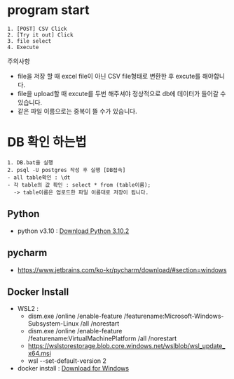 # program start
```
1. [POST] CSV Click
2. [Try it out] Click
3. file select
4. Execute
```
주의사항
- file을 저장 할 때 excel file이 아닌 CSV file형태로 변환한 후 excute를 해야합니다.
- file을 upload할 때 excute를 두번 해주셔야 정상적으로 db에 데이터가 들어갈 수 있습니다.
- 같은 파일 이름으로는 중복이 뜰 수가 있습니다.

# DB 확인 하는법
```
1. DB.bat을 실행
2. psql -U postgres 작성 후 실행 [DB접속]
- all table확인 : \dt
- 각 table의 값 확인 : select * from (table이름);
  -> table이름은 업로드한 파일 이름대로 저장이 됩니다.
```

## Python
- python v3.10 : 
<a class="button" href="https://www.python.org/ftp/python/3.10.2/python-3.10.2-amd64.exe" style="user-select: auto;">Download Python 3.10.2</a>

## pycharm
- https://www.jetbrains.com/ko-kr/pycharm/download/#section=windows

## Docker Install
- WSL2 : 
  - dism.exe /online /enable-feature /featurename:Microsoft-Windows-Subsystem-Linux /all /norestart
  - dism.exe /online /enable-feature /featurename:VirtualMachinePlatform /all /norestart
  - https://wslstorestorage.blob.core.windows.net/wslblob/wsl_update_x64.msi
  - wsl --set-default-version 2
- docker install : 
<a href="https://desktop.docker.com/win/main/amd64/Docker%20Desktop%20Installer.exe?utm_source=docker&amp;utm_medium=webreferral&amp;utm_campaign=dd-smartbutton&amp;utm_location=header" class="btn btn-primary">Download for Windows</a>
